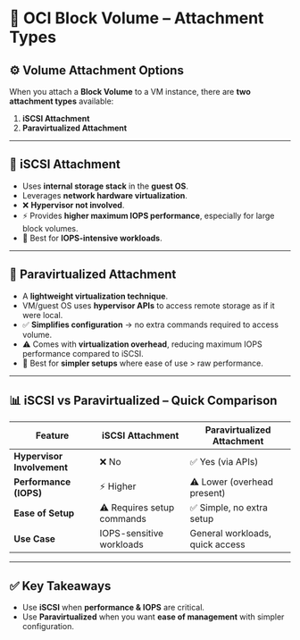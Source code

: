 # 🔗 OCI Block Volume – Attachment Types  

## ⚙️ Volume Attachment Options  
When you attach a **Block Volume** to a VM instance, there are **two attachment types** available:  

1. **iSCSI Attachment**  
2. **Paravirtualized Attachment**  

---

## 🔹 iSCSI Attachment  
- Uses **internal storage stack** in the **guest OS**.  
- Leverages **network hardware virtualization**.  
- ❌ **Hypervisor not involved**.  
- ⚡ Provides **higher maximum IOPS performance**, especially for large block volumes.  
- 🔑 Best for **IOPS-intensive workloads**.  

---

## 🔹 Paravirtualized Attachment  
- A **lightweight virtualization technique**.  
- VM/guest OS uses **hypervisor APIs** to access remote storage as if it were local.  
- ✅ **Simplifies configuration** → no extra commands required to access volume.  
- ⚠️ Comes with **virtualization overhead**, reducing maximum IOPS performance compared to iSCSI.  
- 🔑 Best for **simpler setups** where ease of use > raw performance.  

---

## 📊 iSCSI vs Paravirtualized – Quick Comparison  

| Feature                  | iSCSI Attachment | Paravirtualized Attachment |
|--------------------------|------------------|-----------------------------|
| **Hypervisor Involvement** | ❌ No             | ✅ Yes (via APIs)            |
| **Performance (IOPS)**   | ⚡ Higher          | ⚠ Lower (overhead present)  |
| **Ease of Setup**        | ⚠ Requires setup commands | ✅ Simple, no extra setup  |
| **Use Case**             | IOPS-sensitive workloads | General workloads, quick access |

---

## ✅ Key Takeaways  
- Use **iSCSI** when **performance & IOPS** are critical.  
- Use **Paravirtualized** when you want **ease of management** with simpler configuration.  
